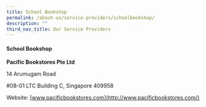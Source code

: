```yaml
---
title: School Bookshop
permalink: /about-us/service-providers/schoolbookshop/
description: ""
third_nav_title: Our Service Providers
---
```

#### **School Bookshop**


**Pacific Bookstores Pte Ltd**

14 Arumugam Road

#08-01 LTC Building C,&nbsp;Singapore 409958

Website:&nbsp;[www.pacificbookstores.com](http://www.pacificbookstores.com/)

[](http://www.pacificbookstores.com/)